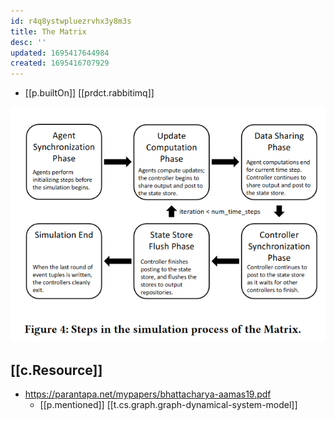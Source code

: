```yaml
---
id: r4q8ystwpluezrvhx3y8m3s
title: The Matrix
desc: ''
updated: 1695417644984
created: 1695416707929
---
```


- [[p.builtOn]] [[prdct.rabbitimq]]

![](/assets/images/2023-09-22-14-20-42.png)

## [[c.Resource]]

- https://parantapa.net/mypapers/bhattacharya-aamas19.pdf
  - [[p.mentioned]] [[t.cs.graph.graph-dynamical-system-model]]